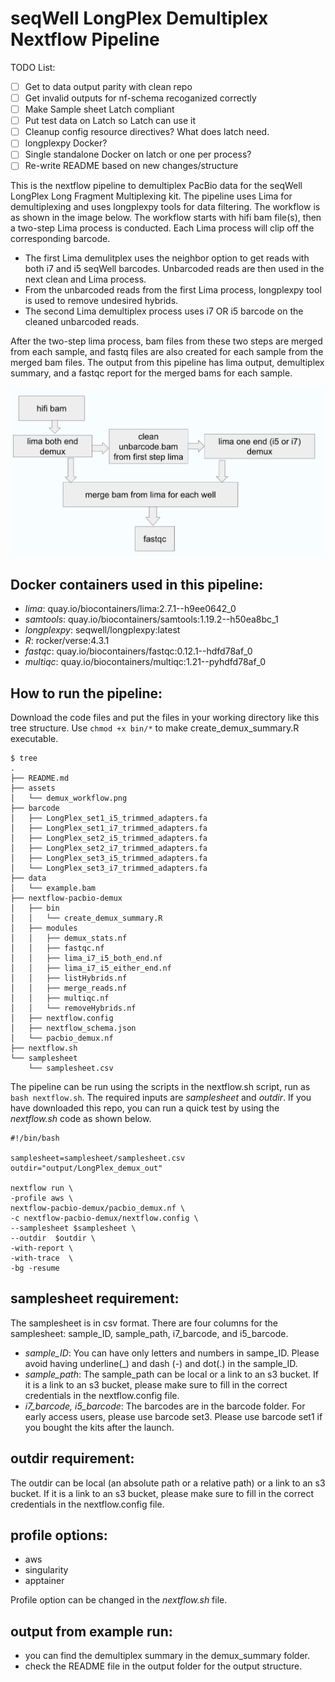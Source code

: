 # seqWell LongPlex Demultiplex Nextflow Pipeline
TODO List:

- [ ] Get to data output parity with clean repo
- [ ] Get invalid outputs for nf-schema recoganized correctly
- [ ] Make Sample sheet Latch compliant
- [ ] Put test data on Latch so Latch can use it
- [ ] Cleanup config resource directives? What does latch need.
- [ ] longplexpy Docker?
- [ ] Single standalone Docker on latch or one per process?
- [ ] Re-write README based on new changes/structure

This is the nextflow pipeline to demultiplex PacBio data for the seqWell LongPlex Long Fragment Multiplexing kit. The pipeline uses Lima for demultiplexing and uses longplexpy tools for data filtering.  The workflow is as shown in the image below. The workflow starts with hifi bam file(s), then a two-step Lima process is conducted. Each Lima process will clip off the corresponding barcode.

 - The first Lima demulitplex uses the neighbor option to get reads with both i7 and i5 seqWell barcodes. Unbarcoded reads are then used in the next clean and Lima process.
 - From the unbarcoded reads from the first Lima process, longplexpy tool is used to remove undesired hybrids.
 - The second Lima demultiplex process uses i7 OR i5 barcode on the cleaned unbarcoded reads. 

After the two-step lima process, bam files from these two steps are merged from each sample, and fastq files are also created for each sample from the merged bam files. 
The output from this pipeline has lima output, demultiplex summary, and a fastqc report for the merged bams for each sample.

![Fig1. demultiplex workflow](./assets/demux_workflow.png)



## Docker containers used in this pipeline:
 - *lima*: quay.io/biocontainers/lima:2.7.1--h9ee0642_0
 - *samtools*: quay.io/biocontainers/samtools:1.19.2--h50ea8bc_1
 - *longplexpy*: seqwell/longplexpy:latest
 - *R*: rocker/verse:4.3.1
 - *fastqc*: quay.io/biocontainers/fastqc:0.12.1--hdfd78af_0
 - *multiqc*: quay.io/biocontainers/multiqc:1.21--pyhdfd78af_0



## How to run the pipeline:
Download the code files and put the files in your working directory like this tree structure. Use `chmod +x bin/*` to make create_demux_summary.R executable.

```
$ tree
.
├── README.md
├── assets
│   └── demux_workflow.png
├── barcode
│   ├── LongPlex_set1_i5_trimmed_adapters.fa
│   ├── LongPlex_set1_i7_trimmed_adapters.fa
│   ├── LongPlex_set2_i5_trimmed_adapters.fa
│   ├── LongPlex_set2_i7_trimmed_adapters.fa
│   ├── LongPlex_set3_i5_trimmed_adapters.fa
│   └── LongPlex_set3_i7_trimmed_adapters.fa
├── data
│   └── example.bam
├── nextflow-pacbio-demux
│   ├── bin
│   │   └── create_demux_summary.R
│   ├── modules
│   │   ├── demux_stats.nf
│   │   ├── fastqc.nf
│   │   ├── lima_i7_i5_both_end.nf
│   │   ├── lima_i7_i5_either_end.nf
│   │   ├── listHybrids.nf
│   │   ├── merge_reads.nf
│   │   ├── multiqc.nf
│   │   └── removeHybrids.nf
│   ├── nextflow.config
│   ├── nextflow_schema.json
│   └── pacbio_demux.nf
├── nextflow.sh
└── samplesheet
    └── samplesheet.csv
```
The pipeline can be run using the scripts in the nextflow.sh script, run as `bash nextflow.sh`.
The required inputs are *samplesheet* and *outdir*. If you have downloaded this repo, you can run a quick test by using the *nextflow.sh* code as shown below.

```
#!/bin/bash

samplesheet=samplesheet/samplesheet.csv
outdir="output/LongPlex_demux_out"

nextflow run \
-profile aws \
nextflow-pacbio-demux/pacbio_demux.nf \
-c nextflow-pacbio-demux/nextflow.config \
--samplesheet $samplesheet \
--outdir  $outdir \
-with-report \
-with-trace  \
-bg -resume

```


## samplesheet requirement: 
The samplesheet is in csv format. There are four columns for the samplesheet: sample_ID, sample_path, i7_barcode, and i5_barcode.

 - *sample_ID*: You can have only letters and numbers in sampe_ID. Please avoid having underline(_) and dash (-) and dot(.) in the sample_ID.
 - *sample_path*: The sample_path can be local or a link to an s3 bucket. If it is a link to an s3 bucket, please make sure to fill in the correct credentials in the nextflow.config file.
 - *i7_barcode, i5_barcode*: The barcodes are in the barcode folder. For early access users, please use barcode set3. Please use barcode set1 if you bought the kits after the launch.

## outdir requirement:
The outdir can be local (an absolute path or a relative path) or a link to an s3 bucket. If it is a link to an s3 bucket, please make sure to fill in the correct credentials in the nextflow.config file.

## profile options: 
 - aws
 - singularity
 - apptainer
   
Profile option can be changed in the *nextflow.sh* file.


## output from example run:
 - you can find the demultiplex summary in the demux_summary folder.
 - check the README file in the output folder for the output structure.

